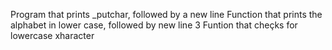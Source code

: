 Program that prints _putchar, followed by a new line
Function that prints the alphabet in lower case, followed by new line
3 Funtion that cheçks for lowercase xharacter
